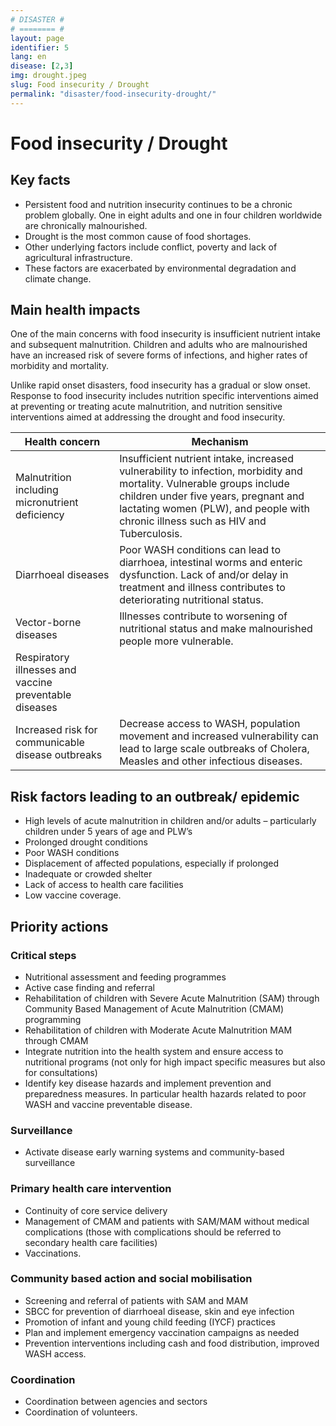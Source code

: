 ```yaml
---
# DISASTER #
# ======== #
layout: page
identifier: 5
lang: en
disease: [2,3]
img: drought.jpeg
slug: Food insecurity / Drought
permalink: "disaster/food-insecurity-drought/"
---
```


# Food insecurity / Drought

## Key facts

- Persistent food and nutrition insecurity continues to be a chronic problem globally. One in eight adults and one in four children worldwide are chronically malnourished.
- Drought is the most common cause of food shortages. 
- Other underlying factors include conflict, poverty and lack of agricultural infrastructure. 
- These factors are exacerbated by environmental degradation and climate change. 

## Main health impacts 

One of the main concerns with food insecurity is insufficient nutrient intake and subsequent malnutrition. Children and adults who are malnourished have an increased risk of severe forms of infections, and higher rates of morbidity and mortality. 

Unlike rapid onset disasters, food insecurity has a gradual or slow onset. Response to food insecurity includes nutrition specific interventions aimed at preventing or treating acute malnutrition, and nutrition sensitive interventions aimed at addressing the drought and food insecurity.

Health concern | Mechanism
--- | ---
Malnutrition including micronutrient deficiency | Insufficient nutrient intake, increased vulnerability to infection, morbidity and mortality. Vulnerable groups include children under five years, pregnant and lactating women (PLW), and people with chronic illness such as HIV and Tuberculosis. 
Diarrhoeal diseases | Poor WASH conditions can lead to diarrhoea, intestinal worms and enteric dysfunction. Lack of and/or delay in treatment and illness contributes to deteriorating nutritional status.
Vector-borne diseases | Illnesses contribute to worsening of nutritional status and make malnourished people more vulnerable.
Respiratory illnesses and vaccine preventable diseases | 
Increased risk for communicable disease outbreaks | Decrease access to WASH, population movement and increased vulnerability can lead to large scale outbreaks of Cholera, Measles and other infectious diseases.

## Risk factors leading to an outbreak/ epidemic 

- High levels of acute malnutrition in children and/or adults – particularly children under 5 years of age and PLW’s 
- Prolonged drought conditions
- Poor WASH conditions
- Displacement of affected populations, especially if prolonged 
- Inadequate or crowded shelter 
- Lack of access to health care facilities  
- Low vaccine coverage.


<div class="hide profile2 profile3" markdown="1"> <!-- start ## Priority actions -->

## Priority actions

### Critical steps

- Nutritional assessment and feeding programmes
- Active case finding and referral
- Rehabilitation of children with Severe Acute Malnutrition (SAM) through Community Based Management of Acute Malnutrition (CMAM) programming
- Rehabilitation of children with Moderate Acute Malnutrition MAM through CMAM 
- Integrate nutrition into the health system and ensure access to nutritional programs (not only for high impact specific measures but also for consultations)
- Identify key disease hazards and implement prevention and preparedness measures. In particular health hazards related to poor WASH and vaccine preventable disease.

### Surveillance
	
- Activate disease early warning systems and community-based surveillance

### Primary health care intervention
	
- Continuity of core service delivery
- Management of CMAM and patients with SAM/MAM without medical complications (those with complications should be referred to secondary health care facilities) 
- Vaccinations.

### Community based action and social mobilisation
	
- Screening and referral of patients with SAM and MAM
- SBCC for prevention of diarrhoeal disease, skin and eye infection
- Promotion of infant and young child feeding (IYCF) practices
- Plan and implement emergency vaccination campaigns as needed
- Prevention interventions including cash and food distribution, improved WASH access.

### Coordination	

- Coordination between agencies and sectors
- Coordination of volunteers.

</div> <!-- end ## Priority actions -->
